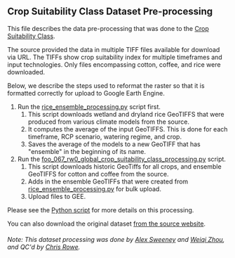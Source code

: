 ## Crop Suitability Class Dataset Pre-processing
This file describes the data pre-processing that was done to the [Crop Suitability Class](https://gaez-data-portal-hqfao.hub.arcgis.com/pages/theme-details-theme-4).

The source provided the data in multiple TIFF files available for download via URL. The TIFFs show crop suitability index for multiple timeframes and input technologies. Only files encompassing cotton, coffee, and rice were downloaded.

Below, we describe the steps used to reformat the raster so that it is formatted correctly for upload to Google Earth Engine.

1. Run the [rice_ensemble_processing.py](https://github.com/resource-watch/data-pre-processing/blob/master/foo_067_rw0_crop_suitability_class/rice_ensemble_processing.py) script first.
   1. This script downloads wetland and dryland rice GeoTIFFS that were produced from various climate models from the source.
   2. It computes the average of the input GeoTIFFS. This is done for each timeframe, RCP scenario, watering regime, and crop.
   3. Saves the average of the models to a new GeoTIFF that has "ensemble" in the beginning of its name.
2. Run the [foo_067_rw0_global_crop_suitability_class_processing.py](https://github.com/resource-watch/data-pre-processing/blob/master/foo_067_rw0_crop_suitability_class/foo_067_rw0_crop_suitability_class_processing.py) script.
   1. This script downloads historic GeoTiffs for all crops, and ensemble GeoTIFFS for cotton and coffee from the source.
   2. Adds in the ensemble GeoTIFFs that were created from [rice_ensemble_processing.py](https://github.com/resource-watch/data-pre-processing/blob/master/foo_067_rw0_crop_suitability_class/rice_ensemble_processing.py) for bulk upload.
   3. Upload files to GEE.

Please see the [Python script](https://github.com/resource-watch/data-pre-processing/blob/master/foo_067_rw0_crop_suitability_class/foo_067_rw0_crop_suitability_class_processing.py) for more details on this processing.

You can also download the original dataset [from the source website](https://gaez-data-portal-hqfao.hub.arcgis.com/pages/data-viewer).

###### Note: This dataset processing was done by [Alex Sweeney](https://github.com/alxswny) and [Weiqi Zhou](https://www.wri.org/profile/weiqi-zhou), and QC'd by [Chris Rowe](https://www.wri.org/profile/chris-rowe).
